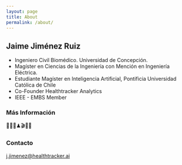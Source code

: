 ```yaml
---
layout: page
title: About
permalink: /about/
---
```


## Jaime Jiménez Ruiz

- Ingeniero Civil Biomédico. Universidad de Concepción.
- Magíster en Ciencias de la Ingeniería con Mención en Ingeniería Eléctrica.
- Estudiante Magíster en Inteligencia Artificial, Pontificia Universidad Católica de Chile
- Co-Founder Healthtracker Analytics
- IEEE - EMBS Member

### Más Información

🌈🐶🎲♟🎬👨‍💻

### Contacto

[j.jimenez@healthtracker.ai](mailto:j.jimenez@healthtracker.ai)
